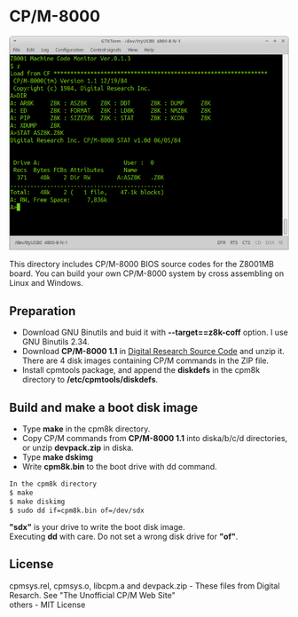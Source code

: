 # CP/M-8000

![CPM8k](./cpm8k-1.png)

This directory includes CP/M-8000 BIOS source codes for the Z8001MB board. You can build your own CP/M-8000 system by cross assembling on Linux and Windows. 

## Preparation
* Download GNU Binutils and buid it with **--target==z8k-coff** option. I use GNU Binutils 2.34.
* Download **CP/M-8000 1.1** in [Digital Research Source Code](http://www.cpm.z80.de/source.html) and unzip it. There are 4 disk images containing CP/M commands in the ZIP file.   
* Install cpmtools package, and append the **diskdefs** in the cpm8k directory to **/etc/cpmtools/diskdefs**. 

## Build and make a boot disk image
* Type **make** in the cpm8k directory.
* Copy CP/M commands from **CP/M-8000 1.1** into diska/b/c/d directories, or unzip **devpack.zip** in diska.
* Type **make dskimg**
* Write **cpm8k.bin** to the boot drive with dd command.
 
```
In the cpm8k directory
$ make 
$ make diskimg
$ sudo dd if=cpm8k.bin of=/dev/sdx 
``` 
**"sdx"** is your drive to write the boot disk image.  
Executing **dd** with care. Do not set a wrong disk drive for **"of"**.    

## License
cpmsys.rel, cpmsys.o, libcpm.a and devpack.zip - These files from Digital Resarch. See "The Unofficial CP/M Web Site"   
others - MIT License

